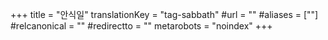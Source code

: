 +++
title = "안식일"
translationKey = "tag-sabbath"
#url = ""
#aliases = [""]
#relcanonical = ""
#redirectto = ""
metarobots = "noindex"
+++
